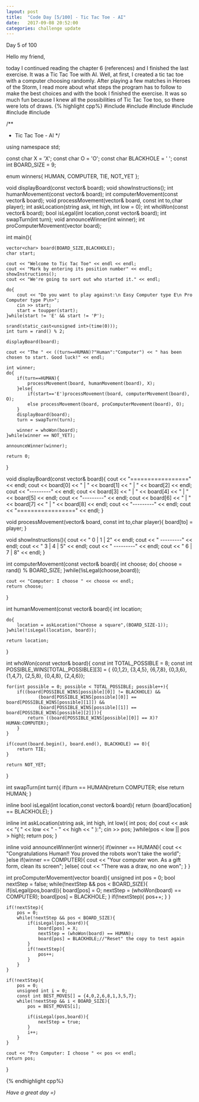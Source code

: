 ```yaml
---
layout: post
title:  "Code Day [5/100] - Tic Tac Toe - AI"
date:   2017-09-08 20:52:00
categories: challenge update
---
```


Day 5 of 100

Hello my friend,

today I continued reading the chapter 6 (references) and I finished the last exercise. It was a Tic Tac Toe with AI.
Well, at first, I created a tic tac toe with a computer choosing randomly. After playing a few matches in Heroes of the Storm, I read more about what steps the program has to follow to make the best choices and with the book I finished the exercise.
It was so much fun because I knew all the possibilities of Tic Tac Toe too, so there were lots of draws.
{% highlight cpp%}
#include <iostream>
#include <string>
#include <vector>
#include <ctime>
#include <cstdlib>
#include <algorithm>

/**
 * Tic Tac Toe - AI
 */
 
using namespace std;

const char X = 'X';
const char O = 'O';
const char BLACKHOLE = ' ';
const int BOARD_SIZE = 9;

enum winners{
	HUMAN,
	COMPUTER,
	TIE,
	NOT_YET
};

void displayBoard(const vector<char>& board);
void showInstructions();
int humanMovement(const vector<char>& board);
int computerMovement(const vector<char>& board);
void processMovement(vector<char>& board, const int to,char player);
int askLocation(string ask, int high, int low = 0);
int whoWon(const vector<char>& board);
bool isLegal(int location,const vector<char>& board);
int swapTurn(int turn);
void announceWinner(int winner);
int proComputerMovement(vector<char> board);

int main(){

	vector<char> board(BOARD_SIZE,BLACKHOLE);
	char start;

	cout << "Welcome to Tic Tac Toe" << endl << endl;
	cout << "Mark by entering its position number" << endl;
	showInstructions();
	cout << "We're going to sort out who started it." << endl;

	do{
		cout << "Do you want to play against:\n Easy Computer type E\n Pro Computer type P\n>";
		cin >> start;
		start = toupper(start);
	}while(start != 'E' && start != 'P');

	srand(static_cast<unsigned int>(time(0)));
	int turn = rand() % 2;

	displayBoard(board);

	cout << "The " << ((turn==HUMAN)?"Human":"Computer") << " has been chosen to start. Good luck!" << endl;

	int winner;
	do{
		if(turn==HUMAN){
			processMovement(board, humanMovement(board), X);
		}else{
			if(start=='E')processMovement(board, computerMovement(board), O);
			else processMovement(board, proComputerMovement(board), O);
		}
		displayBoard(board);
		turn = swapTurn(turn);

		winner = whoWon(board);
	}while(winner == NOT_YET);

	announceWinner(winner);

	return 0;
}

void displayBoard(const vector<char>& board){
	cout << "=================" << endl;
	cout << board[0] << " | " << board[1] << " | " << board[2] << endl;
	cout << "---------" << endl;
	cout << board[3] << " | " << board[4] << " | " << board[5] << endl;
	cout << "---------" << endl;
	cout << board[6] << " | " << board[7] << " | " << board[8] << endl;
	cout << "---------" << endl;
	cout << "=================" << endl;
}

void processMovement(vector<char>& board, const int to,char player){
	board[to] = player;
}

void showInstructions(){
	cout << " 0 | 1 | 2" << endl;
	cout << " ---------" << endl;
	cout << " 3 | 4 | 5" << endl;
	cout << " ---------" << endl;
	cout << " 6 | 7 | 8" << endl;
}

int computerMovement(const vector<char>& board){
	int choose;
	do{
		choose = rand() % BOARD_SIZE;
	}while(!isLegal(choose,board));

	cout << "Computer: I choose " << choose << endl;
	return choose;
}

int humanMovement(const vector<char>& board){
	int location;

	do{
		location = askLocation("Choose a square",(BOARD_SIZE-1));
	}while(!isLegal(location, board));

	return location;
}

int whoWon(const vector<char>& board){
	const int TOTAL_POSSIBLE = 8;
	const int POSSIBLE_WINS[TOTAL_POSSIBLE][3] = { {0,1,2},
							{3,4,5},
							{6,7,8},
							{0,3,6},
							{1,4,7},
							{2,5,8},
							{0,4,8},
							{2,4,6}};

	for(int possible = 0; possible < TOTAL_POSSIBLE; possible++){
		if((board[POSSIBLE_WINS[possible][0]] != BLACKHOLE) &&
				(board[POSSIBLE_WINS[possible][0]] == board[POSSIBLE_WINS[possible][1]]) &&
				(board[POSSIBLE_WINS[possible][1]] == board[POSSIBLE_WINS[possible][2]])){
			return ((board[POSSIBLE_WINS[possible][0]] == X)?HUMAN:COMPUTER);
		}
	}

	if(count(board.begin(), board.end(), BLACKHOLE) == 0){
		return TIE;
	}

	return NOT_YET;
}

int swapTurn(int turn){
	if(turn == HUMAN)return COMPUTER;
	else return HUMAN;
}

inline bool isLegal(int location,const vector<char>& board){
	return (board[location] == BLACKHOLE);
}

inline int askLocation(string ask, int high, int low){
	int pos;
	do{
		cout << ask << "( " << low << " - " <<  high << " ):";
		cin >> pos;
	}while(pos < low || pos > high);
	return pos;
}

inline void announceWinner(int winner){
	if(winner == HUMAN){
		cout << "Congratulations Human!! You proved the robots won't take the world";
	}else if(winner == COMPUTER){
		cout << "Your computer won. As a gift form, clean its screen";
	}else{
		cout << "There was a draw, no one won";
	}
}

int proComputerMovement(vector<char> board){
	unsigned int pos = 0;
	bool nextStep = false;
	while(!nextStep && pos < BOARD_SIZE){
		if(isLegal(pos,board)){
			board[pos] = O;
			nextStep = (whoWon(board) == COMPUTER);
			board[pos] = BLACKHOLE;
		}
		if(!nextStep){
			pos++;
		}
	}

	if(!nextStep){
		pos = 0;
		while(!nextStep && pos < BOARD_SIZE){
			if(isLegal(pos,board)){
				board[pos] = X;
				nextStep = (whoWon(board) == HUMAN);
				board[pos] = BLACKHOLE;//"Reset" the copy to test again
			}
			if(!nextStep){
				pos++;
			}
		}
	}

	if(!nextStep){
		pos = 0;
		unsigned int i = 0;
		const int BEST_MOVES[] = {4,0,2,6,8,1,3,5,7};
		while(!nextStep && i < BOARD_SIZE){
			pos = BEST_MOVES[i];

			if(isLegal(pos,board)){
				nextStep = true;
			}
			i++;
		}
	}

	cout << "Pro Computer: I choose " << pos << endl;
	return pos;
}

{% endhighlight cpp%}

_Have a great day =)_
